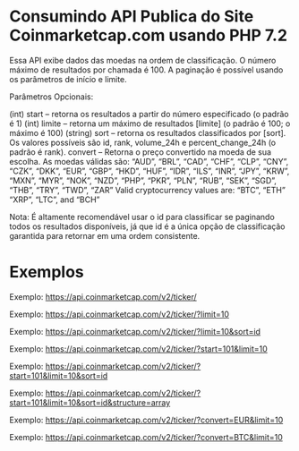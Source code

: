 # Consumindo API Publica do Site Coinmarketcap.com usando PHP 7.2

Essa API exibe dados das moedas na ordem de classificação. O número máximo de resultados por chamada é 100. A paginação é possível usando os parâmetros de início e limite.

Parâmetros Opcionais:

(int) start – retorna os resultados a partir do número especificado (o padrão é 1)
(int) limite – retorna um máximo de resultados [limite] (o padrão é 100; o máximo é 100)
(string) sort – retorna os resultados classificados por [sort]. Os valores possíveis são id, rank, volume_24h e percent_change_24h (o padrão é rank).
convert – Retorna o preço convertido na moeda de sua escolha. As moedas válidas são: “AUD”, “BRL”, “CAD”, “CHF”, “CLP”, “CNY”, “CZK”, “DKK”, “EUR”, “GBP”, “HKD”, “HUF”, “IDR”, “ILS”, “INR”, “JPY”, “KRW”, “MXN”, “MYR”, “NOK”, “NZD”, “PHP”, “PKR”, “PLN”, “RUB”, “SEK”, “SGD”, “THB”, “TRY”, “TWD”, “ZAR” Valid cryptocurrency values are: “BTC”, “ETH” “XRP”, “LTC”, and “BCH”

Nota: É altamente recomendável usar o id para classificar se paginando todos os resultados disponíveis, já que id é a única opção de classificação garantida para retornar em uma ordem consistente.

# Exemplos

Exemplo: https://api.coinmarketcap.com/v2/ticker/

Exemplo: https://api.coinmarketcap.com/v2/ticker/?limit=10

Exemplo: https://api.coinmarketcap.com/v2/ticker/?limit=10&sort=id

Exemplo: https://api.coinmarketcap.com/v2/ticker/?start=101&limit=10

Exemplo: https://api.coinmarketcap.com/v2/ticker/?start=101&limit=10&sort=id

Exemplo: https://api.coinmarketcap.com/v2/ticker/?start=101&limit=10&sort=id&structure=array

Exemplo: https://api.coinmarketcap.com/v2/ticker/?convert=EUR&limit=10

Exemplo: https://api.coinmarketcap.com/v2/ticker/?convert=BTC&limit=10
